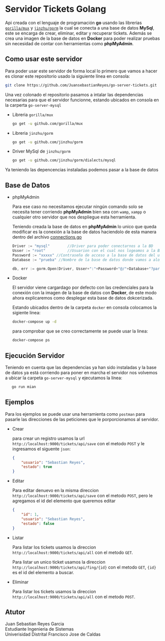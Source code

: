 # Servidor Tickets Golang

Api creada con el lenguaje de programación **go** usando las librerias [`gorilla/mux`](https://github.com/gorilla/mux) y [`jinzhu/gorm`](https://github.com/jinzhu/gorm) la cual se conecta a una base de datos **MySql**, este se encarga de crear, eliminar, editar y recuperar tickets. Además se crea una imagen de la base de datos en **Docker** para poder realizar pruebas sin necesidad de contar con herramientas como **phpMyAdmin**.


## Como usar este servidor 


Para poder usar este servidor de forma local lo primero que vamos a hacer es clonar este repositorio usado la siguiente línea en consola:

```sh
git clone https://github.com/JuansebastianReyes/go-server-tickets.git
```

Una vez colonado el repositorio pasamos a intalar las dependencias necesarias para que el servidor funcionne, estando ubicados en consola en la carperta `go-server-mysql`

* Libreria `gorilla/mux`

    ```sh
    go get -u github.com/gorilla/mux
    ```

* Libreria `jinzhu/gorm`

    ```sh
    go get -u github.com/jinzhu/gorm
    ```

* Driver MySql de `jinzhu/gorm`

    ```sh
    go get -u github.com/jinzhu/gorm/dialects/mysql
    ```

Ya teniendo las depencencias instaladas podemos pasar a la base de datos 

## Base de Datos 

* phpMyAdmin 
    
    Para ese caso no necesitamos ejecutar ningún comando solo se necesita tener corriendo **phpMyAdmin** bien sea con `wamp`, `xampp` o cualquier otro servidor que nos despliegue esta herramienta.

    Teniendo creada la base de datos en **phpMyAdmin** lo unico que queda modificar es la conexión a la base de datos haciendolo de esta manera dentro del archivo [connections.go](https://github.com/JuansebastianReyes/go-server-tickets/blob/master/go-server-mysql/commons/connections.go)

    ```go
	Driver := "mysql"        //Driver para poder conectarnos a la BD
	Usser := "root"          //Usuarion con el cual nos logeamos a la BD
	Password := "xxxxx" //Contraseña de acceso a la base de datos del usuario
	Database := "prueba" //Nombre de la base de datos donde vamos a alojar los datos

	db, err := gorm.Open(Driver, Usser+":"+Password+"@/"+Database+"?parseTime=true")
    ```


* Docker 

    El servidor viene cargardago por defecto con las credenciales para la conexión con la imagen de la base de datos con **Docker**, de este modo ahora explicaremos como desplegar esta base de datos dokcerizada. 

    Estando ubicados dentro de la carpeta `docker` en consola colocamos la sigiente linea:

    ```sh
    docker-compose up -d 
    ```

    para comprobar que se creo correctamente se puede usar la linea:

    ```sh
    docker-compose ps
    ```

## Ejecución Servidor 

Teniendo en cuenta que las dependencias ya han sido instaladas y la base de datos ya está corriendo para poner en marcha el servidor nos volvemos a ubicar la carpeta `go-server-mysql` y ejecutamos la línea:

```sh
   go run mian
```

## Ejemplos 

Para los ejemplos se puede usar una herramienta como `postman` para pasarle las direcciones de las peticiones que le porporcionamos al servidor.

* Crear
    
    para crear un registro usamos la url `http://localhost:9000/tickets/api/save` con el metodo `POST` y le ingresamos el siguente `json`: 

    ```json 
    {
        "usuario": "Sebastian Reyes",
        "estado": true
    }
    ```
* Editar 

    Para editar denuevo en la misma direccion `http://localhost:9000/tickets/api/save` con el metodo `POST`, pero le agregamos el id del elemento que queremos editar 

    ```json 
    {
        "id": 1,
        "usuario": "Sebastian Reyes",
        "estado": false
    }
    ```

* Listar 

    Para listar los tickets usamos la direccion `http://localhost:9000/tickets/api/all` con el metodo `GET`.

    Para listar un unico ticket usamos la direccion `http://localhost:9000/tickets/api/fing/{id}` con el metodo `GET`, `{id}` es el id del elemento a buscar.


* Eliminar 

    Para listar los tickets usamos la direccion `http://localhost:9000/tickets/api/all` con el metodo `POST`.



## Atutor

Juan Sebastian Reyes Garcia  
Estudiante Ingenieria de Sistemas  
Univerisidad Distrital Francisco Jose de Caldas 